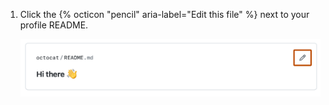 1. Click the {% octicon "pencil" aria-label="Edit this file" %} next to your profile README.

   ![Screenshot of @octocat's profile README. A pencil icon is outlined in dark orange.](/assets/images/help/profile/edit-profile-readme.png)
